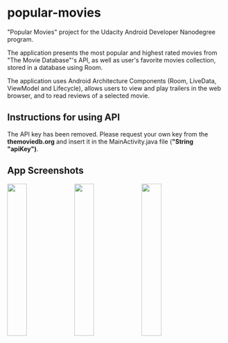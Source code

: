 # popular-movies

"Popular Movies" project for the Udacity Android Developer Nanodegree program.

The application presents the most popular and highest rated movies from "The Movie Database"'s API, as well as user's favorite movies collection, stored in a database using Room.

The application uses Android Architecture Components (Room, LiveData, ViewModel and Lifecycle), allows users to view and play trailers in the web browser, and to read reviews of a selected movie.

## Instructions for using API

The API key has been removed. 
Please request your own key from the **themoviedb.org** and insert it in the MainActivity.java file (**"String "apiKey")**. 

## App Screenshots

<img src="https://user-images.githubusercontent.com/33599053/66715887-d25c0980-edc8-11e9-8b78-0095406043f9.png" width=30% height=30%> 

<img src="https://user-images.githubusercontent.com/33599053/66715889-d7b95400-edc8-11e9-85c8-af2ba359124e.png" width=30% height=30%> 

<img src="https://user-images.githubusercontent.com/33599053/66715893-dab44480-edc8-11e9-9e44-9ee00a232f2d.png" width=30% height=30%> 
